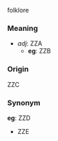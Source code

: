 folklore
### Meaning
+ _adj_: ZZA
    + __eg__: ZZB

### Origin

ZZC

### Synonym

__eg__: ZZD

+ ZZE


